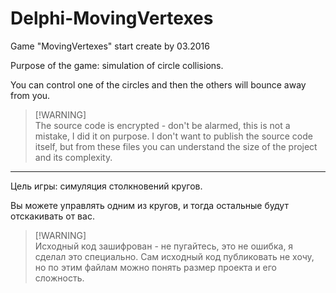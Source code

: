 # Delphi-MovingVertexes
Game "MovingVertexes" start create by 03.2016

Purpose of the game: simulation of circle collisions.

You can control one of the circles and then the others will bounce away from you.

> [!WARNING]\
> The source code is encrypted - don't be alarmed, this is not a mistake, I did it on purpose. I don't want to publish the source code itself, but from these files you can understand the size of the project and its complexity.

---

Цель игры: симуляция столкновений кругов.

Вы можете управлять одним из кругов, и тогда остальные будут отскакивать от вас.

> [!WARNING]\
> Исходный код зашифрован - не пугайтесь, это не ошибка, я сделал это специально. Сам исходный код публиковать не хочу, но по этим файлам можно понять размер проекта и его сложность.

